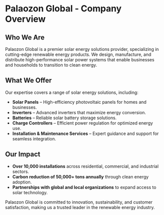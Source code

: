 # Palaozon Global - Company Overview

## Who We Are  
Palaozon Global is a premier solar energy solutions provider, specializing in cutting-edge renewable energy products. We design, manufacture, and distribute high-performance solar power systems that enable businesses and households to transition to clean energy.  

## What We Offer  
Our expertise covers a range of solar energy solutions, including:  
- **Solar Panels** – High-efficiency photovoltaic panels for homes and businesses.  
- **Inverters** – Advanced inverters that maximize energy conversion.  
- **Batteries** – Reliable solar battery storage solutions.  
- **Charge Controllers** – Efficient power regulation for optimized energy use.  
- **Installation & Maintenance Services** – Expert guidance and support for seamless integration.  

## Our Impact  
- **Over 10,000 installations** across residential, commercial, and industrial sectors.  
- **Carbon reduction of 50,000+ tons annually** through clean energy adoption.  
- **Partnerships with global and local organizations** to expand access to solar technology.  

Palaozon Global is committed to innovation, sustainability, and customer satisfaction, making us a trusted leader in the renewable energy industry.
